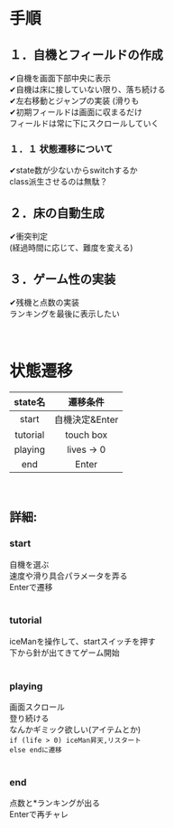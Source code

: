 # 手順
## １．自機とフィールドの作成
✔自機を画面下部中央に表示  
✔自機は床に接していない限り、落ち続ける  
✔左右移動とジャンプの実装  (滑りも  
✔初期フィールドは画面に収まるだけ  
フィールドは常に下にスクロールしていく  


### １．１ 状態遷移について
✔state数が少ないからswitchするか  
class派生させるのは無駄？  


## ２．床の自動生成
✔衝突判定  
(経過時間に応じて、難度を変える)    


## ３．ゲーム性の実装
✔残機と点数の実装  
ランキングを最後に表示したい  

<br>

# 状態遷移
| state名 | 遷移条件 |
|:-------:|:-------:|
| start   |自機決定&Enter|
| tutorial|touch box|
| playing |lives -> 0|
| end     |Enter    |
<br>

## 詳細:

### **start** 
自機を選ぶ  
速度や滑り具合パラメータを弄る  
Enterで遷移  
<br>

### **tutorial**
iceManを操作して、startスイッチを押す  
下から針が出てきてゲーム開始  
<br>

### **playing**
画面スクロール  
登り続ける  
なんかギミック欲しい(アイテムとか)  
`if (life > 0) iceMan昇天,リスタート`   
`else endに遷移`  
<br>

### **end**
点数と*ランキングが出る    
Enterで再チャレ  


